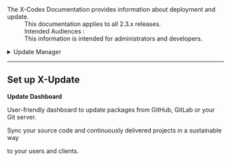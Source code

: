 <dl>
  <dt>The X-Codex Documentation provides information about deployment and update.</dt>
  <dd><span class="iconify" data-icon="mdi:cube-scan" data-width="18px" data-height="18px"></span> This documentation applies to all 2.3.x releases.</dd>
  <dd><span class="iconify" data-icon="mdi:account-multiple" data-width="18px" data-height="18px"></span> Intended Audiences :</dd>
  <dd>This information is intended for administrators and developers.</dd>
</dl>


<details>
<summary style="cursor: pointer;">Update Manager</summary>

- Module settings.
- Fundamentals of the folder structure and how files are organized.
- An example of a Continuous Integration Delivery.

</details>

-----

## Set up X-Update

**Update Dashboard**

User-friendly dashboard to update packages from GitHub, GitLab or your Git server.

Sync your source code and continuously delivered projects in a sustainable way

to your users and clients.

